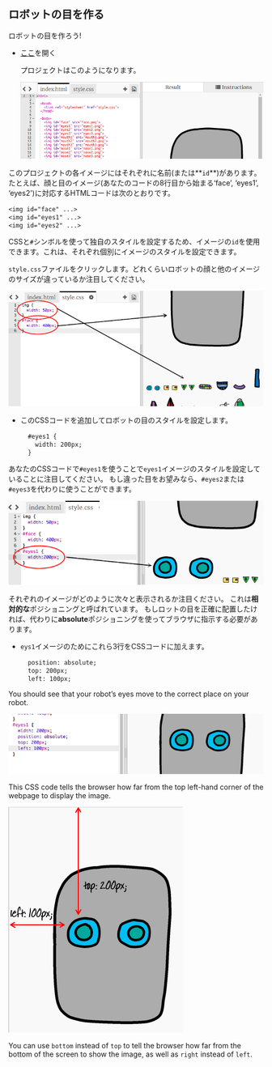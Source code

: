 ## ロボットの目を作る

ロボットの目を作ろう!

+ [ここ](http://jumpto.cc/web-robot)を開く
    
    プロジェクトはこのようになります。
    
    ![screenshot](images/robot-starter.png)

このプロジェクトの各イメージにはそれぞれに名前(または**`id`**)があります。 たとえば、顔と目のイメージ(あなたのコードの8行目から始まる‘face’, ‘eyes1’, ‘eyes2')に対応するHTMLコードは次のとおりです。

    <img id="face" ...>
    <img id="eyes1" ...>
    <img id="eyes2" ...>
    

CSSと`#`シンボルを使って独自のスタイルを設定するため、イメージの`id`を使用できます。これは、それぞれ個別にイメージのスタイルを設定できます。

`style.css`ファイルをクリックします。どれくらいロボットの顔と他のイメージのサイズが違っているか注目してください。

![screenshot](images/robot-id.png)

+ このCSSコードを追加してロボットの目のスタイルを設定します。
    
        #eyes1 {
          width: 200px;
        }
        

あなたのCSSコードで`#eyes1`を使うことで`eyes1`イメージのスタイルを設定していることに注目してください。 もし違った目をお望みなら、`#eyes2`または`#eyes3`を代わりに使うことができます。

![screenshot](images/robot-eyes-width.png)

それぞれのイメージがどのように次々と表示されるか注目ください。 これは**相対的な**ポジショニングと呼ばれています。 もしロットの目を正確に配置したければ、代わりに**absolute**ポジショニングを使ってブラウザに指示する必要があります。

+ `eys1`イメージのためにこれら3行をCSSコードに加えます。
    
        position: absolute;
        top: 200px;
        left: 100px;
        

You should see that your robot’s eyes move to the correct place on your robot.

![screenshot](images/robot-eyes-position.png)

This CSS code tells the browser how far from the top left-hand corner of the webpage to display the image.

![screenshot](images/robot-eyes-position2.png)

You can use `bottom` instead of `top` to tell the browser how far from the bottom of the screen to show the image, as well as `right` instead of `left`.